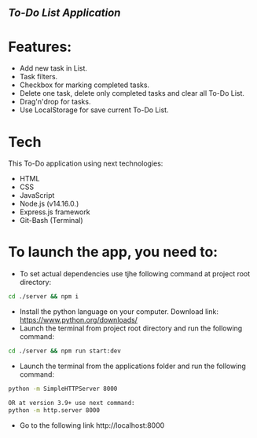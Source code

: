 ## _To-Do List Application_

# Features:

- Add new task in List.
- Task filters.
- Checkbox for marking completed tasks.
- Delete one task, delete only completed tasks and clear all To-Do List.
- Drag'n'drop for tasks.
- Use LocalStorage for save current To-Do List.

# Tech

This To-Do application using next technologies:

- HTML
- CSS
- JavaScript
- Node.js (v14.16.0.)
- Express.js framework
- Git-Bash (Terminal)

# To launch the app, you need to:

- To set actual dependencies use tjhe following command at project root directory:

```sh
cd ./server && npm i
```

- Install the python language on your computer. Download link: https://www.python.org/downloads/
- Launch the terminal from project root directory and run the following command:

```sh
cd ./server && npm run start:dev
```

- Launch the terminal from the applications folder and run the following command:

```sh
python -m SimpleHTTPServer 8000

OR at version 3.9+ use next command:
python -m http.server 8000
```

- Go to the following link http://localhost:8000
